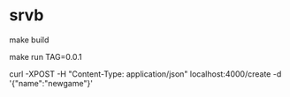 # srvb

make build

make run TAG=0.0.1

curl -XPOST  -H "Content-Type: application/json" localhost:4000/create -d '{"name":"newgame"}'
